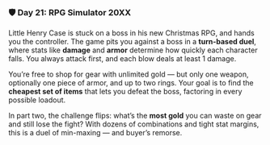 ### 🛡️ Day 21: RPG Simulator 20XX

Little Henry Case is stuck on a boss in his new Christmas RPG, and hands you the controller. The game pits you against a boss in a **turn-based duel**, where stats like **damage** and **armor** determine how quickly each character falls. You always attack first, and each blow deals at least 1 damage.

You’re free to shop for gear with unlimited gold — but only one weapon, optionally one piece of armor, and up to two rings. Your goal is to find the **cheapest set of items** that lets you defeat the boss, factoring in every possible loadout.

In part two, the challenge flips: what’s the **most gold** you can waste on gear and still lose the fight? With dozens of combinations and tight stat margins, this is a duel of min-maxing — and buyer’s remorse.
